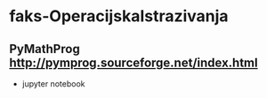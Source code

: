 # faks-OperacijskaIstrazivanja

## PyMathProg http://pymprog.sourceforge.net/index.html
 
* jupyter notebook

